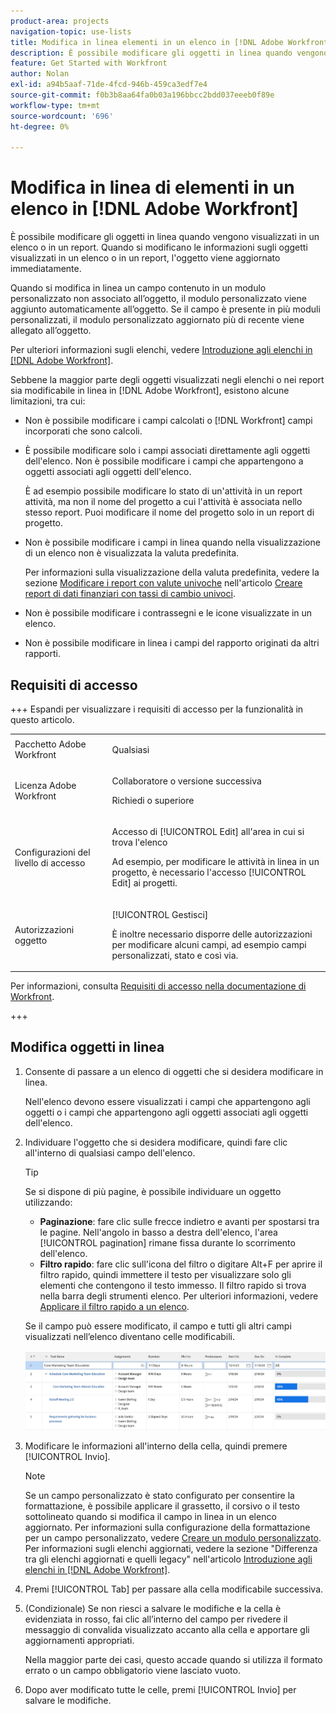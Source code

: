 ```yaml
---
product-area: projects
navigation-topic: use-lists
title: Modifica in linea elementi in un elenco in [!DNL Adobe Workfront]
description: È possibile modificare gli oggetti in linea quando vengono visualizzati in un elenco o in un report. Quando si modificano le informazioni sugli oggetti visualizzati in un elenco o in un report, l'oggetto viene aggiornato immediatamente.
feature: Get Started with Workfront
author: Nolan
exl-id: a94b5aaf-71de-4fcd-946b-459ca3edf7e4
source-git-commit: f0b3b8aa64fa0b03a196bbcc2bdd037eeeb0f89e
workflow-type: tm+mt
source-wordcount: '696'
ht-degree: 0%

---
```


# Modifica in linea di elementi in un elenco in [!DNL Adobe Workfront]

<!--Audited: 11/2024-->

È possibile modificare gli oggetti in linea quando vengono visualizzati in un elenco o in un report. Quando si modificano le informazioni sugli oggetti visualizzati in un elenco o in un report, l&#39;oggetto viene aggiornato immediatamente.

Quando si modifica in linea un campo contenuto in un modulo personalizzato non associato all’oggetto, il modulo personalizzato viene aggiunto automaticamente all’oggetto. Se il campo è presente in più moduli personalizzati, il modulo personalizzato aggiornato più di recente viene allegato all’oggetto.

Per ulteriori informazioni sugli elenchi, vedere [Introduzione agli elenchi in [!DNL Adobe Workfront]](../../../workfront-basics/navigate-workfront/use-lists/view-items-in-a-list.md).

Sebbene la maggior parte degli oggetti visualizzati negli elenchi o nei report sia modificabile in linea in [!DNL Adobe Workfront], esistono alcune limitazioni, tra cui:

* Non è possibile modificare i campi calcolati o [!DNL Workfront] campi incorporati che sono calcoli.
* È possibile modificare solo i campi associati direttamente agli oggetti dell&#39;elenco. Non è possibile modificare i campi che appartengono a oggetti associati agli oggetti dell&#39;elenco.

  È ad esempio possibile modificare lo stato di un&#39;attività in un report attività, ma non il nome del progetto a cui l&#39;attività è associata nello stesso report. Puoi modificare il nome del progetto solo in un report di progetto.
* Non è possibile modificare i campi in linea quando nella visualizzazione di un elenco non è visualizzata la valuta predefinita.

  Per informazioni sulla visualizzazione della valuta predefinita, vedere la sezione [Modificare i report con valute univoche](../../../reports-and-dashboards/reports/creating-and-managing-reports/create-financial-data-reports-unique-exchange-rates.md#editing-reports-with-unique-currencies) nell&#39;articolo [Creare report di dati finanziari con tassi di cambio univoci](../../../reports-and-dashboards/reports/creating-and-managing-reports/create-financial-data-reports-unique-exchange-rates.md).
* Non è possibile modificare i contrassegni e le icone visualizzate in un elenco.
* Non è possibile modificare in linea i campi del rapporto originati da altri rapporti.

## Requisiti di accesso

+++ Espandi per visualizzare i requisiti di accesso per la funzionalità in questo articolo. 

<table style="table-layout:auto"> 
 <col> 
 <col> 
 <tbody> 
  <tr> 
   <td role="rowheader">Pacchetto Adobe Workfront</td> 
   <td> <p>Qualsiasi</p> </td> 
  </tr> 
  <tr> 
   <td role="rowheader">Licenza Adobe Workfront</td> 
   <td> 
   <p>Collaboratore o versione successiva </p>
   <p>Richiedi o superiore</p>
   </td> 
  </tr> 
  <tr> 
   <td role="rowheader">Configurazioni del livello di accesso</td> 
   <td> <p>Accesso di [!UICONTROL Edit] all'area in cui si trova l'elenco</p> <p>Ad esempio, per modificare le attività in linea in un progetto, è necessario l'accesso [!UICONTROL Edit] ai progetti.</p></td> 
  </tr> 
  <tr> 
   <td role="rowheader">Autorizzazioni oggetto</td> 
   <td> <p>[!UICONTROL Gestisci]</p> <p>È inoltre necessario disporre delle autorizzazioni per modificare alcuni campi, ad esempio campi personalizzati, stato e così via.</p>  </td> 
  </tr> 
 </tbody> 
</table>

Per informazioni, consulta [Requisiti di accesso nella documentazione di Workfront](/help/quicksilver/administration-and-setup/add-users/access-levels-and-object-permissions/access-level-requirements-in-documentation.md).

+++

## Modifica oggetti in linea

1. Consente di passare a un elenco di oggetti che si desidera modificare in linea.

   Nell&#39;elenco devono essere visualizzati i campi che appartengono agli oggetti o i campi che appartengono agli oggetti associati agli oggetti dell&#39;elenco.

1. Individuare l&#39;oggetto che si desidera modificare, quindi fare clic all&#39;interno di qualsiasi campo dell&#39;elenco.

   >[!TIP]
   >
   >Se si dispone di più pagine, è possibile individuare un oggetto utilizzando:
   >
   >   * **Paginazione**: fare clic sulle frecce indietro e avanti per spostarsi tra le pagine.
   >     Nell&#39;angolo in basso a destra dell&#39;elenco, l&#39;area [!UICONTROL pagination] rimane fissa durante lo scorrimento dell&#39;elenco.
   >   * **Filtro rapido**: fare clic sull&#39;icona del filtro o digitare Alt+F per aprire il filtro rapido, quindi immettere il testo per visualizzare solo gli elementi che contengono il testo immesso.
   >     Il filtro rapido si trova nella barra degli strumenti elenco. Per ulteriori informazioni, vedere [Applicare il filtro rapido a un elenco](../../../workfront-basics/navigate-workfront/use-lists/apply-quick-filter-list.md).

   Se il campo può essere modificato, il campo e tutti gli altri campi visualizzati nell’elenco diventano celle modificabili.

   ![Celle modificabili](assets/nwe-editable-cells-350x131.png)

1. Modificare le informazioni all&#39;interno della cella, quindi premere [!UICONTROL Invio].

   >[!NOTE]
   >
   >Se un campo personalizzato è stato configurato per consentire la formattazione, è possibile applicare il grassetto, il corsivo o il testo sottolineato quando si modifica il campo in linea in un elenco aggiornato.
   >Per informazioni sulla configurazione della formattazione per un campo personalizzato, vedere [Creare un modulo personalizzato](/help/quicksilver/administration-and-setup/customize-workfront/create-manage-custom-forms/form-designer/design-a-form/design-a-form.md).
   >Per informazioni sugli elenchi aggiornati, vedere la sezione &quot;Differenza tra gli elenchi aggiornati e quelli legacy&quot; nell&#39;articolo [Introduzione agli elenchi in [!DNL Adobe Workfront]](../../../workfront-basics/navigate-workfront/use-lists/view-items-in-a-list.md).

1. Premi [!UICONTROL Tab] per passare alla cella modificabile successiva.
1. (Condizionale) Se non riesci a salvare le modifiche e la cella è evidenziata in rosso, fai clic all’interno del campo per rivedere il messaggio di convalida visualizzato accanto alla cella e apportare gli aggiornamenti appropriati.

   Nella maggior parte dei casi, questo accade quando si utilizza il formato errato o un campo obbligatorio viene lasciato vuoto.

1. Dopo aver modificato tutte le celle, premi [!UICONTROL Invio] per salvare le modifiche.
